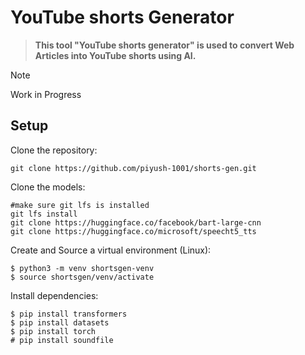 # YouTube shorts Generator

> **This tool "YouTube shorts generator" is used to convert Web Articles into YouTube shorts using AI.**

> [!NOTE]
> Work in Progress

## Setup
Clone the repository:
```
git clone https://github.com/piyush-1001/shorts-gen.git
```

Clone the models:
```
#make sure git lfs is installed
git lfs install
git clone https://huggingface.co/facebook/bart-large-cnn
git clone https://huggingface.co/microsoft/speecht5_tts
```


Create and Source a virtual environment (Linux):
```
$ python3 -m venv shortsgen-venv
$ source shortsgen/venv/activate
```

Install dependencies:
```
$ pip install transformers
$ pip install datasets
$ pip install torch
# pip install soundfile
```
